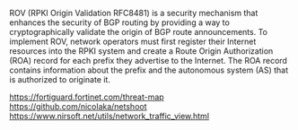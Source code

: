 ROV (RPKI Origin Validation RFC8481) is a security mechanism that enhances the security of BGP routing by providing a way to cryptographically validate the origin of BGP route announcements. To implement ROV, network operators must first register their Internet resources into the RPKI system and create a Route Origin Authorization (ROA) record for each prefix they advertise to the Internet. The ROA record contains information about the prefix and the autonomous system (AS) that is authorized to originate it.


https://fortiguard.fortinet.com/threat-map
https://github.com/nicolaka/netshoot
https://www.nirsoft.net/utils/network_traffic_view.html
